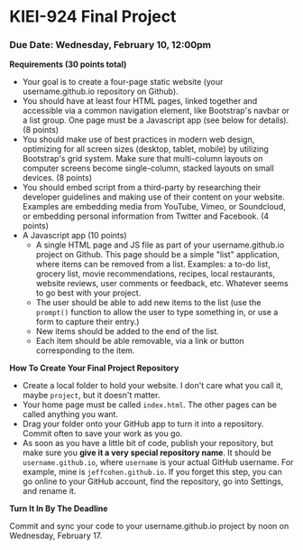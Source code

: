# KIEI-924 Final Project

### Due Date: Wednesday, February 10, 12:00pm

**Requirements (30 points total)**

* Your goal is to create a four-page static website (your username.github.io repository on Github).
* You should have at least four HTML pages, linked together and accessible via a common navigation element, like Bootstrap's navbar or a list group. One page must be a Javascript app (see below for details). (8 points)
* You should make use of best practices in modern web design, optimizing for all screen sizes (desktop, tablet, mobile) by utilizing Bootstrap's grid system.  Make sure that multi-column layouts on computer screens become single-column, stacked layouts on small devices. (8 points)
* You should embed script from a third-party by researching their developer guidelines and making use of their content on your website. Examples are embedding media from YouTube, Vimeo, or Soundcloud, or embedding personal information from Twitter and Facebook. (4 points)
* A Javascript app (10 points)
  * A single HTML page and JS file as part of your username.github.io project on Github. This page should be a simple "list" application, where items can be removed from a list.  Examples: a to-do list, grocery list, movie recommendations, recipes, local restaurants, website reviews, user comments or feedback, etc.  Whatever seems to go best with your project.
  * The user should be able to add new items to the list (use the `prompt()` function to allow the user to type something in, or use a form to capture their entry.)
  * New items should be added to the end of the list.
  * Each item should be able removable, via a link or button corresponding to the item.

**How To Create Your Final Project Repository**

* Create a local folder to hold your website.  I don't care what you call it, maybe `project`, but it doesn't matter.
* Your home page must be called `index.html`.  The other pages can be called anything you want.
* Drag your folder onto your GitHub app to turn it into a repository.  Commit often to save your work as you go.
* As soon as you have a little bit of code, publish your repository, but make sure you **give it a very special repository name**.  It should be `username.github.io`, where `username` is your actual GitHub username.  For example, mine is `jeffcohen.github.io`.  If you forget this step, you can go online to your GitHub account, find the repository, go into Settings, and rename it.

**Turn It In By The Deadline**

Commit and sync your code to your username.github.io project by noon on Wednesday, February 17.
